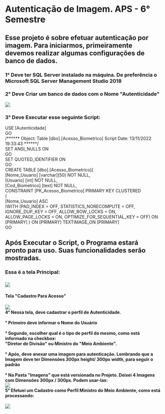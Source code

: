 <h1> Autenticação de Imagem. APS - 6° Semestre </h1> 
<h2> Esse projeto é sobre efetuar autenticação por imagem. Para iniciarmos, primeiramente devemos realizar algumas configurações de banco de dados. </h2>
<h3> 1° Deve ter SQL Server instalado na máquina. De preferência o Microsoft SQL Server Management Studio 2018 </h3>
<h3> 2° Deve Criar um banco de dados com o Nome "Autenticidade" </h3> 
<div>
  <img src="https://user-images.githubusercontent.com/106789317/201944906-e391bfcd-b808-4ac7-8fb5-97d316e2194a.PNG"
</div>
  <h3> 3° Deve Executar esse seguinte Script: </h3>
<div>
USE [Autenticidade] <br>
GO <br>
/****** Object:  Table [dbo].[Acesso_Biometrico]    Script Date: 13/11/2022 19:33:43 ******/<br>
SET ANSI_NULLS ON <br>
GO <br>
SET QUOTED_IDENTIFIER ON <br>
GO <br>
CREATE TABLE [dbo].[Acesso_Biometrico]( <br>
	[Nome_Usuario] [varchar](50) NOT NULL, <br>
	[Usuario] [int] NOT NULL, <br> 
	[Cod_Biometrico] [text] NOT NULL, <br>
 CONSTRAINT [PK_Acesso_Biometrico] PRIMARY KEY CLUSTERED <br>
( <br>
	[Nome_Usuario] ASC <br>
)WITH (PAD_INDEX = OFF, STATISTICS_NORECOMPUTE = OFF, IGNORE_DUP_KEY = OFF, ALLOW_ROW_LOCKS = ON, ALLOW_PAGE_LOCKS = ON, OPTIMIZE_FOR_SEQUENTIAL_KEY = OFF) ON [PRIMARY] 
) ON [PRIMARY] TEXTIMAGE_ON [PRIMARY] <br>
GO
	
</div>
<h2> Após Executar o Script, o Programa estará pronto para uso. Suas funcionalidades serão mostradas. </h2>
<div>
<h3> Essa é a tela Principal: <h3>
<img src="https://user-images.githubusercontent.com/106789317/201951178-3fd6d0f8-fa6b-4f89-bd35-6f259a291677.PNG"
</div>

	
<h4> Tela "Cadastro Para Acesso" <h4>
<img src="https://user-images.githubusercontent.com/106789317/201951851-7611c984-9886-4982-ad8f-ef989b2068b9.PNG"
     
<h3> <br> 4° Nessa tela, deve cadastrar o perfil de Autenticidade. <br> <br>
° Primeiro deve informar o Nome do Usuário <br> <br>
° Segundo, escolher qual é o tipo de perfil do mesmo, como está informado na checkbox: <br> "Diretor de Divisão" ou Ministro do "Meio Ambiente". <br> <br>
° Após, deve anexar uma imagem para autenticação. Lembrando que a Imagem deve ter Dimensões 300px height/ 300px width, para seguir o padrão <br> <br>
° Na Pasta "Imagens" que está versionada no Projeto. Deixei 4 Imagens com Dimensões 300px / 300px. Podem usar-las:<br>
<img src="https://user-images.githubusercontent.com/106789317/201955473-3c5d8259-e567-4165-90d8-9ef7bb364416.PNG" <br><br>
5° Efetuei um Cadastro como Perfil Ministro do Meio Ambiente, como está processando: <br></h3>
	
<div> <img src="https://user-images.githubusercontent.com/106789317/201957792-a8778ff6-5eca-4cd9-878e-5a1da5e025ff.PNG" <br> </div>

